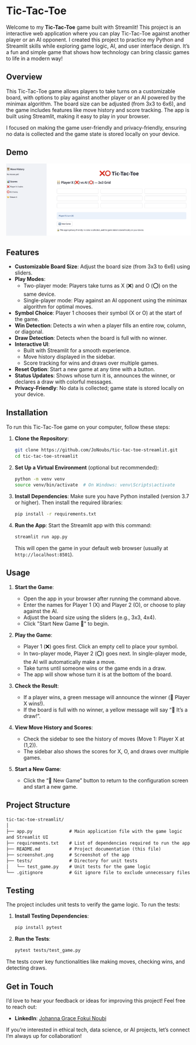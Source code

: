
# Tic-Tac-Toe 

Welcome to my **Tic-Tac-Toe** game built with Streamlit! This project is an interactive web application where you can play Tic-Tac-Toe against another player or an AI opponent. I created this project to practice my Python and Streamlit skills while exploring game logic, AI, and user interface design. It’s a fun and simple game that shows how technology can bring classic games to life in a modern way!

## Overview
This Tic-Tac-Toe game allows players to take turns on a customizable board, with options to play against another player or an AI powered by the minimax algorithm. The board size can be adjusted (from 3x3 to 6x6), and the game includes features like move history and score tracking. The app is built using Streamlit, making it easy to play in your browser.

I focused on making the game user-friendly and privacy-friendly, ensuring no data is collected and the game state is stored locally on your device.

## Demo
![Tic-Tac-Toe Game](Screenshot.png)

## Features
- **Customizable Board Size**: Adjust the board size (from 3x3 to 6x6) using sliders.
- **Play Modes**:
  - Two-player mode: Players take turns as X (❌) and O (⭕) on the same device.
  - Single-player mode: Play against an AI opponent using the minimax algorithm for optimal moves.
- **Symbol Choice**: Player 1 chooses their symbol (X or O) at the start of the game.
- **Win Detection**: Detects a win when a player fills an entire row, column, or diagonal.
- **Draw Detection**: Detects when the board is full with no winner.
- **Interactive UI**:
  - Built with Streamlit for a smooth experience.
  - Move history displayed in the sidebar.
  - Score tracking for wins and draws over multiple games.
- **Reset Option**: Start a new game at any time with a button.
- **Status Updates**: Shows whose turn it is, announces the winner, or declares a draw with colorful messages.
- **Privacy-Friendly**: No data is collected; game state is stored locally on your device.

## Installation
To run this Tic-Tac-Toe game on your computer, follow these steps:

1. **Clone the Repository**:
   ```bash
   git clone https://github.com/JoNoubs/tic-tac-toe-streamlit.git
   cd tic-tac-toe-streamlit
   ```

2. **Set Up a Virtual Environment** (optional but recommended):
   ```bash
   python -m venv venv
   source venv/bin/activate  # On Windows: venv\Scripts\activate
   ```

3. **Install Dependencies**:
   Make sure you have Python installed (version 3.7 or higher). Then install the required libraries:
   ```bash
   pip install -r requirements.txt
   ```

4. **Run the App**:
   Start the Streamlit app with this command:
   ```bash
   streamlit run app.py
   ```
   This will open the game in your default web browser (usually at `http://localhost:8501`).

## Usage
1. **Start the Game**:
   - Open the app in your browser after running the command above.
   - Enter the names for Player 1 (X) and Player 2 (O), or choose to play against the AI.
   - Adjust the board size using the sliders (e.g., 3x3, 4x4).
   - Click "Start New Game 🎉" to begin.

2. **Play the Game**:
   - Player 1 (❌) goes first. Click an empty cell to place your symbol.
   - In two-player mode, Player 2 (⭕) goes next. In single-player mode, the AI will automatically make a move.
   - Take turns until someone wins or the game ends in a draw.
   - The app will show whose turn it is at the bottom of the board.

3. **Check the Result**:
   - If a player wins, a green message will announce the winner (🎉 Player X wins!).
   - If the board is full with no winner, a yellow message will say “🤝 It’s a draw!”.

4. **View Move History and Scores**:
   - Check the sidebar to see the history of moves (Move 1: Player X at (1,2)).
   - The sidebar also shows the scores for X, O, and draws over multiple games.

5. **Start a New Game**:
   - Click the “🔄 New Game” button to return to the configuration screen and start a new game.

## Project Structure
```
tic-tac-toe-streamlit/
│
├── app.py              # Main application file with the game logic and Streamlit UI
├── requirements.txt    # List of dependencies required to run the app
├── README.md           # Project documentation (this file)
├── screenshot.png      # Screenshot of the app
├── tests/              # Directory for unit tests
│   └── test_game.py    # Unit tests for the game logic
└── .gitignore          # Git ignore file to exclude unnecessary files
```

## Testing
The project includes unit tests to verify the game logic. To run the tests:

1. **Install Testing Dependencies**:
   ```bash
   pip install pytest
   ```

2. **Run the Tests**:
   ```bash
   pytest tests/test_game.py
   ```

The tests cover key functionalities like making moves, checking wins, and detecting draws.

## Get in Touch
I’d love to hear your feedback or ideas for improving this project! Feel free to reach out:
- **LinkedIn**: [Johanna Grace Fokui Noubi](https://linkedin.com/in/johanna-grace-fokui-noubi-18006022b/)

If you’re interested in ethical tech, data science, or AI projects, let’s connect I’m always up for collaboration!

